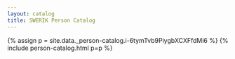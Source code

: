 ```yaml
---
layout: catalog
title: SWERIK Person Catalog
---
```

{% assign p = site.data._person-catalog.i-6tymTvb9PiygbXCXFfdMi6 %}
{% include person-catalog.html p=p %}


